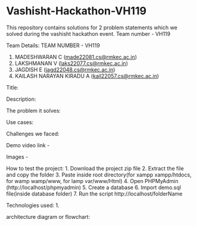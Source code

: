 # Vashisht-Hackathon-VH119
This repository contains solutions for 2 problem statements which we solved during the vashisht hackathon event. Team number - VH119


Team Details: 
TEAM NUMBER - VH119 
1. MADESHWARAN C (made22081.cs@rmkec.ac.in)
2. LAKSHMANAN V (laks22077.cs@rmkec.ac.in)
3. JAGDISH E (jagd22048.cs@rmkec.ac.in)
4. KAILASH NARAYAN KIRADU A (kail22057.cs@rmkec.ac.in)

Title:

Description:

The problem it solves:

Use cases:

Challenges we faced:

Demo video link -

Images -

How to test the project: 1. Download the project zip file 2. Extract the file and copy the folder 3. Paste inside root directory(for xampp xampp/htdocs, for wamp wamp/www, for lamp var/www/Html) 4. Open PHPMyAdmin (http://localhost/phpmyadmin) 5. Create a database 6. Import demo.sql file(inside database folder) 7. Run the script http://localhost/folderName

Technologies used: 1.

architecture diagram or flowchart:

